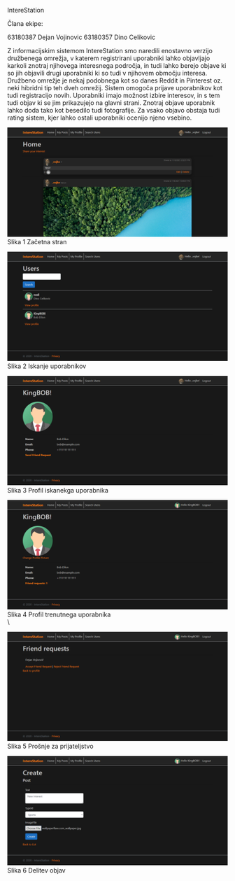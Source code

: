 IntereStation

Člana ekipe:

63180387 Dejan Vojinovic
63180357 Dino Celikovic

Z informacijskim sistemom IntereStation smo naredili enostavno verzijo družbenega omrežja, v katerem registrirani uporabniki lahko objavljajo karkoli znotraj njihovega interesnega področja, in tudi lahko berejo objave ki so jih objavili drugi uporabniki ki so tudi v njihovem območju interesa. Družbeno omrežje je nekaj podobnega kot so danes Reddit in Pinterest oz. neki hibridni tip teh dveh omrežij. Sistem omogoča prijave uporabnikov kot tudi registracijo novih. Uporabniki imajo možnost izbire interesov, in s tem tudi objav ki se jim prikazujejo na glavni strani. Znotraj objave uporabnik lahko doda tako kot besedilo tudi fotografije. Za vsako objavo obstaja tudi rating sistem, kjer lahko ostali uporabniki ocenijo njeno vsebino.

![](images/1.png)
Slika 1 Začetna stran



![](images/3.png)
Slika 2 Iskanje uporabnikov



![](images/2.png)
Slika 3 Profil iskanekga uporabnika



![](images/4.png)
Slika 4 Profil trenutnega uporabnika
\
\

![](images/5.png)
Slika 5 Prošnje za prijateljstvo



![](images/6.png)
Slika 6 Delitev objav
